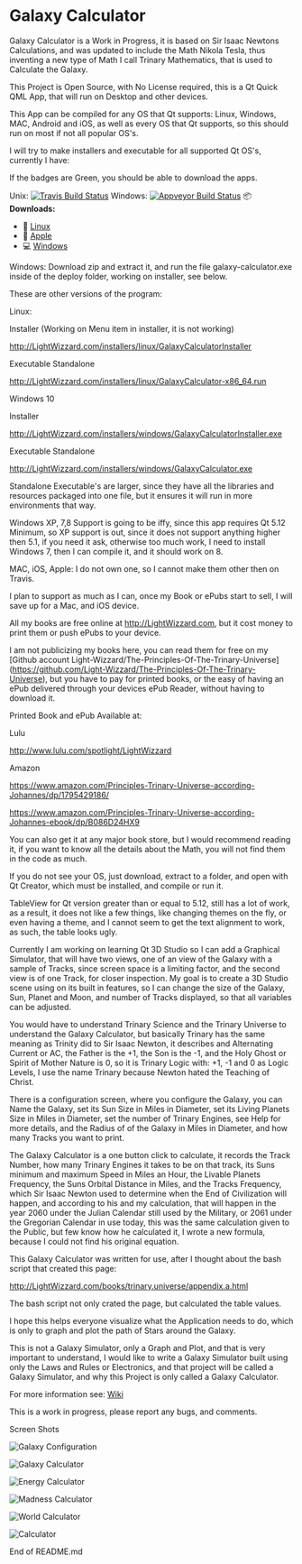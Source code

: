 # Galaxy Calculator

Galaxy Calculator is a Work in Progress, it is based on Sir Isaac Newtons Calculations, and was updated to include the Math Nikola Tesla, thus inventing a new type of Math I call Trinary Mathematics, that is used to Calculate the Galaxy.

This Project is Open Source, with No License required, this is a Qt Quick QML App, that will run on Desktop and other devices.

This App can be compiled for any OS that Qt supports: Linux, Windows, MAC, Android and iOS, as well as every OS that Qt supports, so this should run on most if not all popular OS's.

I will try to make installers and executable for all supported Qt OS's, currently I have:

If the badges are Green, you should be able to download the apps.

Unix: [![Travis Build Status](https://travis-ci.org/Light-Wizzard/galaxy-calculator.svg?branch=master)](https://travis-ci.org/Light-Wizzard/galaxy-calculator)
Windows: [![Appveyor Build Status](https://ci.appveyor.com/api/projects/status/j7htumuwfx31elf6?svg=true)](https://ci.appveyor.com/project/Light-Wizzard/galaxy-calculator)
:package: **Downloads:**
 - :penguin: [Linux](https://github.com/Light-Wizzard/galaxy-calculator/releases/download/continuous/galaxy-calculator.AppImage)
 - :apple: [Apple](https://github.com/Light-Wizzard/galaxy-calculator/releases/download/continuous/galaxy-calculator.dmg)
 - :computer: [Windows](https://github.com/Light-Wizzard/galaxy-calculator/releases/download/continuous/galaxy-calculator_release.zip)

Windows: Download zip and extract it, and run the file galaxy-calculator.exe inside of the deploy folder, working on installer, see below.

These are other versions of the program:

Linux: 

Installer (Working on Menu item in installer, it is not working)

http://LightWizzard.com/installers/linux/GalaxyCalculatorInstaller

Executable Standalone

http://LightWizzard.com/installers/linux/GalaxyCalculator-x86_64.run

Windows 10

Installer

http://LightWizzard.com/installers/windows/GalaxyCalculatorInstaller.exe

Executable Standalone

http://LightWizzard.com/installers/windows/GalaxyCalculator.exe

Standalone Executable's are larger, since they have all the libraries and resources packaged into one file, but it ensures it will run in more environments that way.

Windows XP, 7,8 Support is going to be iffy, since this app requires Qt 5.12 Minimum, so XP support is out, since it does not support anything higher then 5.1, if you need it ask, 
otherwise too much work, I need to install Windows 7, then I can compile it, and it should work on 8.

MAC, iOS, Apple:
I do not own one, so I cannot make them other then on Travis.

I plan to support as much as I can, once my Book or ePubs start to sell, I will save up for a Mac, and iOS device.

All my books are free online at http://LightWizzard.com, but it cost money to print them or push ePubs to your device.

I am not publicizing my books here, you can read them for free on my 
[Github account Light-Wizzard/The-Principles-Of-The-Trinary-Universe] (https://github.com/Light-Wizzard/The-Principles-Of-The-Trinary-Universe), 
but you have to pay for printed books, or the easy of having an ePub delivered through your devices ePub Reader, without having to download it.

Printed Book and ePub Available at:

Lulu

http://www.lulu.com/spotlight/LightWizzard

Amazon

https://www.amazon.com/Principles-Trinary-Universe-according-Johannes/dp/1795429186/

https://www.amazon.com/Principles-Trinary-Universe-according-Johannes-ebook/dp/B086D24HX9

You can also get it at any major book store, but I would recommend reading it, if you want to know all the details about the Math, you will not find them in the code as much.

If you do not see your OS, just download, extract to a folder, and open with Qt Creator, which must be installed, and compile or run it.

TableView for Qt version greater than or equal to 5.12, still has a lot of work, as a result, it does not like a few things, like changing themes on the fly, 
or even having a theme, and I cannot seem to get the text alignment to work, as such, the table looks ugly.

Currently I am working on learning Qt 3D Studio so I can add a Graphical Simulator, that will have two views, 
one of an view of the Galaxy with a sample of Tracks, since screen space is a limiting factor, and the second view is of one Track, for closer inspection.
My goal is to create a 3D Studio scene using on its built in features, so I can change the size of the Galaxy, Sun, Planet and Moon, 
and number of Tracks displayed, so that all variables can be adjusted.

You would have to understand Trinary Science and the Trinary Universe to understand the Galaxy Calculator, 
but basically Trinary has the same meaning as Trinity did to Sir Isaac Newton, it describes and Alternating Current or AC, 
the Father is the +1, the Son is the -1, and the Holy Ghost or Spirit of Mother Nature is 0, so it is Trinary Logic with: +1, -1 and 0 as Logic Levels, 
I use the name Trinary because Newton hated the Teaching of Christ.

There is a configuration screen, where you configure the Galaxy, you can Name the Galaxy, set its Sun Size in Miles in Diameter, 
set its Living Planets Size in Miles in Diameter, set the number of Trinary Engines, see Help for more details, 
and the Radius of of the Galaxy in Miles in Diameter, and how many Tracks you want to print.

The Galaxy Calculator is a one button click to calculate, it records the Track Number, how many Trinary Engines it takes to be on that track, 
its Suns minimum and maximum Speed in Miles an Hour, the Livable Planets Frequency, the Suns Orbital Distance in Miles, and the Tracks Frequency, 
which Sir Isaac Newton used to determine when the End of Civilization will happen, and according to his and my calculation, 
that will happen in the year 2060 under the Julian Calendar still used by the Military, or 2061 under the Gregorian Calendar in use today, 
this was the same calculation given to the Public, but few know how he calculated it, I wrote a new formula, because I could not find his original equation.

This Galaxy Calculator was written for use, after I thought about the bash script that created this page:

http://LightWizzard.com/books/trinary.universe/appendix.a.html

The bash script not only crated the page, but calculated the table values.

I hope this helps everyone visualize what the Application needs to do, which is only to graph and plot the path of Stars around the Galaxy.

This is not a Galaxy Simulator, only a Graph and Plot, and that is very important to understand, I would like to write a Galaxy Simulator built using only the Laws and Rules or Electronics, and that project will be called a Galaxy Simulator, and why this Project is only called a Galaxy Calculator.

For more information see: [Wiki](https://github.com/Light-Wizzard/galaxy-calculator/wiki)

This is a work in progress, please report any bugs, and comments.

Screen Shots

![Galaxy Configuration](/doc/images/screenshot-config.png?raw=true "Galaxy Configuration")

![Galaxy Calculator](/doc/images/screenshot-galaxy.png?raw=true "Galaxy Calculator")

![Energy Calculator](/doc/images/screenshot-energy.png?raw=true "Energy Calculator")

![Madness Calculator](/doc/images/screenshot-madness.png?raw=true "Madness Calculator")

![World Calculator](/doc/images/screenshot-world.png?raw=true "World Calculator")

![Calculator](/doc/images/screenshot-calc.png?raw=true "Calculator")

End of README.md
